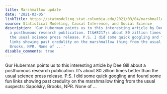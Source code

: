 ```yaml
---
title: Marshmallow update
date: '2021-03-05'
linkTitle: https://statmodeling.stat.columbia.edu/2021/03/04/marshmallow-update/
source: Statistical Modeling, Causal Inference, and Social Science
description: 'Gur Huberman points us to this interesting article by Dee Gill about
  a posthumous research publication. It&#8217;s about 80 zillion times better than
  the usual science press release. P.S. I did some quick googling and found some fun
  links showing past credulity on the marshmallow thing from the usual suspects: Sapolsky,
  Brooks, NPR. None of ...'
disable_comments: true
---
```

Gur Huberman points us to this interesting article by Dee Gill about a posthumous research publication. It&#8217;s about 80 zillion times better than the usual science press release. P.S. I did some quick googling and found some fun links showing past credulity on the marshmallow thing from the usual suspects: Sapolsky, Brooks, NPR. None of ...